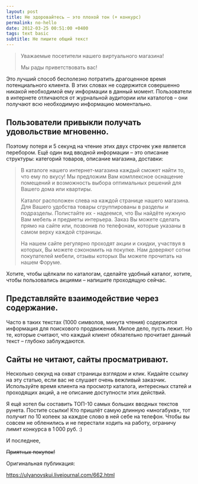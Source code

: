 ```yaml
---
layout: post
title: Не здоровайтесь – это плохой тон (+ конкурс)
permalink: no-hello
date: 2012-03-25 00:51:00 +0400
tags: text basic
subtitle: Не пишите общий текст
---
```


>Уважаемые посетители нашего виртуального магазина!
>
>Мы рады приветствовать вас!

Это лучший способ бесполезно потратить драгоценное время потенциального клиента. В этих словах не содержится совершенно никакой необходимой ему информации в данный момент. Пользователи в интернете отличаются от журнальной аудитории или каталогов – они получают всю необходимую информацию моментально.

## Пользователи привыкли получать удовольствие мгновенно.

Поэтому потеря и 5 секунд на чтение этих двух строчек уже является перебором.
Ещё один вид вводной информации – это описание структуры: категорий товаров, описание магазина, доставки:

>В каталоге нашего интернет-магазина каждый сможет найти то, что ему по вкусу! Мы предложим Вам комплексное оснащение помещений и возможность выбора оптимальных решений для Вашего дома или квартиры.
>
>Каталог расположен слева на каждой странице нашего магазина. Для Вашего удобства товары сгруппированы в разделы и подразделы. Полистайте их - надеемся, что Вы найдёте нужную Вам мебель и предметы интерьера. Заказ Вы можете сделать прямо на сайте или, позвонив по телефонам, которые указаны в самом верху каждой страницы.
>
>На нашем сайте регулярно проходят акции и скидки, участвуя в которых, Вы можете сэкономить на покупке. Нам доверяют сотни покупателей мебели, отзывы которых Вы можете прочитать на нашем Форуме.

Хотите, чтобы щёлкали по каталогам, сделайте удобный каталог, хотите, чтобы пользовались акциями – напишите проходящую сейчас.

## Представляйте взаимодействие через содержание.

Часто в таких текстах (1000 символов, минута чтения) содержится информация для поискового продвижения. Милое дело, пусть лежит. Но те, которые считают, что каждый клиент обязательно прочитает данный текст – глубоко заблуждаются.

## Сайты не читают, сайты просматривают.

Несколько секунд на охват страницы взглядом и клик. Кидайте ссылку на эту статью, если вас не слушает очень вежливый заказчик. Используйте время клиента на просмотр каталога, интересных статей и проходящих акций, а не описание доступности этих действий.

Я ещё хотел бы составить ТОП-10 самых больших вводных текстов рунета. Постите ссылки! Кто пришлёт самую длинную «многабукв», тот получит по 10 копеек за каждое слово в ней себе на телефон. Чтобы вы совсем не обленились и не перестали ходить на работу, ограничу лимит конкурса в 1 000 руб. :)

И последнее,

~~Приятных покупок!~~

Оригинальная публикация:

<https://ulyanovskui.livejournal.com/662.html>

